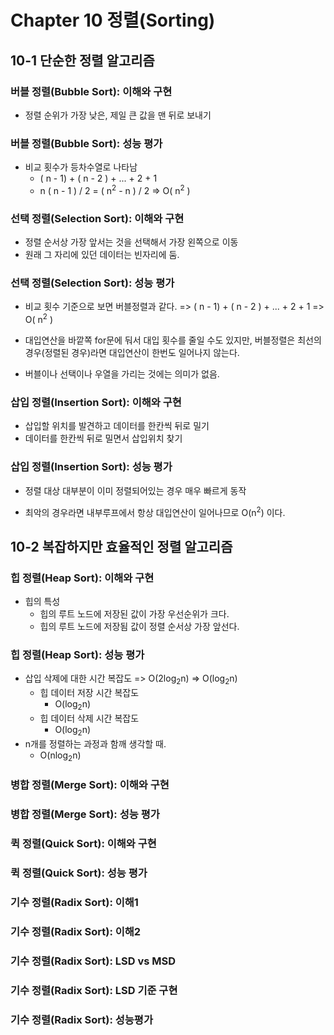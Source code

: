 # Chapter 10 정렬(Sorting)

## 10-1 단순한 정렬 알고리즘

### 버블 정렬(Bubble Sort): 이해와 구현

* 정렬 순위가 가장 낮은, 제일 큰 값을 맨 뒤로 보내기

### 버블 정렬(Bubble Sort): 성능 평가

* 비교 횟수가 등차수열로 나타남
  * ( n - 1) + ( n - 2 ) + ... + 2 + 1
  * n ( n - 1 ) / 2 = ( n<sup>2</sup> - n ) / 2 => O( n<sup>2</sup> )

### 선택 정렬(Selection Sort): 이해와 구현

* 정렬 순서상 가장 앞서는 것을 선택해서 가장 왼쪽으로 이동
* 원래 그 자리에 있던 데이터는 빈자리에 둠.

### 선택 정렬(Selection Sort): 성능 평가

* 비교 횟수 기준으로 보면 버블정렬과 같다. => ( n - 1) + ( n - 2 ) + ... + 2 + 1 => O( n<sup>2</sup> )

* 대입연산을 바깥쪽 for문에 둬서 대입 횟수를 줄일 수도 있지만, 버블정렬은 최선의 경우(정렬된 경우)라면 대입연산이 한번도 일어나지 않는다.

* 버블이나 선택이나 우열을 가리는 것에는 의미가 없음.

  

### 삽입 정렬(Insertion Sort): 이해와 구현

* 삽입할 위치를 발견하고 데이터를 한칸씩 뒤로 밀기
* 데이터를 한칸씩 뒤로 밀면서 삽입위치 찾기

### 삽입 정렬(Insertion Sort): 성능 평가

* 정렬 대상 대부분이 이미 정렬되어있는 경우 매우 빠르게 동작

* 최악의 경우라면 내부루프에서 항상 대입연산이 일어나므로 O(n<sup>2</sup>) 이다.

  


## 10-2 복잡하지만 효율적인 정렬 알고리즘

### 힙 정렬(Heap Sort): 이해와 구현

* 힙의 특성
  * 힙의 루트 노드에 저장된 값이 가장 우선순위가 크다.
  * 힙의 루트 노드에 저장됨 값이 정렬 순서상 가장 앞선다.

### 힙 정렬(Heap Sort): 성능 평가

* 삽입 삭제에 대한 시간 복잡도 => O(2log<sub>2</sub>n) => O(log<sub>2</sub>n)
  * 힙 데이터 저장 시간 복잡도
    * O(log<sub>2</sub>n)
  * 힙 데이터 삭제 시간 복잡도
    * O(log<sub>2</sub>n)
* n개를 정렬하는 과정과 함깨 생각할 때.
  * O(nlog<sub>2</sub>n)



### 병합 정렬(Merge Sort): 이해와 구현





### 병합 정렬(Merge Sort): 성능 평가





### 퀵 정렬(Quick Sort): 이해와 구현





### 퀵 정렬(Quick Sort): 성능 평가





### 기수 정렬(Radix Sort): 이해1





### 기수 정렬(Radix Sort): 이해2





### 기수 정렬(Radix Sort): LSD vs MSD





### 기수 정렬(Radix Sort): LSD 기준 구현





### 기수 정렬(Radix Sort): 성능평가



